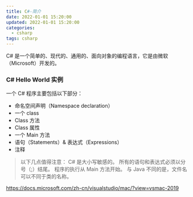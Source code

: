 ```yaml
---
title: C#-简介
date: 2022-01-01 15:20:00
updated: 2022-01-01 15:20:00
categories:
  - csharp
tags: csharp
---
```


C# 是一个简单的、现代的、通用的、面向对象的编程语言，它是由微软（Microsoft）开发的。

### C# Hello World 实例

一个 C# 程序主要包括以下部分：

* 命名空间声明（Namespace declaration）
* 一个 class
* Class 方法
* Class 属性
* 一个 Main 方法
* 语句（Statements）& 表达式（Expressions）
* 注释

> 以下几点值得注意：
C# 是大小写敏感的。
所有的语句和表达式必须以分号（;）结尾。
程序的执行从 Main 方法开始。
与 Java 不同的是，文件名可以不同于类的名称。

https://docs.microsoft.com/zh-cn/visualstudio/mac/?view=vsmac-2019
